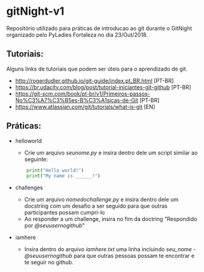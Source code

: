 # gitNight-v1
Repositório utilizado para práticas de introducao ao git durante o GitNight organizado pelo PyLadies Fortaleza no dia 23/Out/2018.


## Tutoriais:
Alguns links de tutoriais que podem ser úteis para o aprendizado de git.
* http://rogerdudler.github.io/git-guide/index.pt_BR.html [PT-BR]
* https://br.udacity.com/blog/post/tutorial-iniciantes-git-github [PT-BR]
* https://git-scm.com/book/pt-br/v1/Primeiros-passos-No%C3%A7%C3%B5es-B%C3%A1sicas-de-Git [PT-BR]
* https://www.atlassian.com/git/tutorials/what-is-git [EN]


## Práticas:
* helloworld
    * Crie um arquivo *seunome.py* e insira dentro dele um script similar ao seguinte:
    ```python
        print("Hello world!")
        print("My name is ______!")
    ```

* challenges
    * Crie um arquivo *nomedochallenge.py* e insira dentro dele um docstring com um desafio a ser seguido para que outras participantes possam cumpri-lo
    * Ao responder a um challenge, insira no fim da doctring "Respondido por *@seuusernogithub*"

* iamhere
    * Insira dentro do arquivo *iamhere.txt* uma linha incluindo *seu_nome - @seuusernogithub* para que outras pessoas possam te encontrar e te seguir no github.